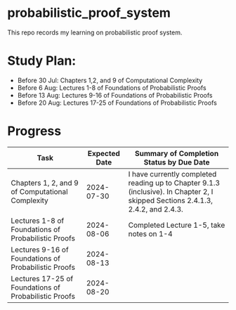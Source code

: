 # probabilistic_proof_system
This repo records my learning on probabilistic proof system.

# Study Plan:

- Before 30 Jul: Chapters 1,2, and 9 of Computational Complexity
- Before 6 Aug: Lectures 1-8 of Foundations of Probabilistic Proofs
- Before 13 Aug: Lectures 9-16 of Foundations of Probabilistic Proofs
- Before 20 Aug: Lectures 17-25 of Foundations of Probabilistic Proofs

# Progress

| Task                                                      | Expected Date | Summary of Completion Status by Due Date |
|-----------------------------------------------------------|--------------|--------------------|
| Chapters 1, 2, and 9 of Computational Complexity          | 2024-07-30   |I have currently completed reading up to Chapter 9.1.3 (inclusive). In Chapter 2, I skipped Sections 2.4.1.3, 2.4.2, and 2.4.3.|
| Lectures 1-8 of Foundations of Probabilistic Proofs       | 2024-08-06   | Completed Lecture 1-5, take notes on 1-4 |
| Lectures 9-16 of Foundations of Probabilistic Proofs      | 2024-08-13   |                    |
| Lectures 17-25 of Foundations of Probabilistic Proofs     | 2024-08-20   |                    |

